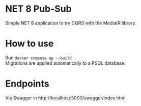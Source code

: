 # NET 8 Pub-Sub

Simple NET 8 application to try CQRS with the MediatR library.

# How to use
Run `docker compose up --build`  
Migrations are applied automatically to a PSQL database.

# Endpoints
Via Swagger in http://localhost:5000/swagger/index.html